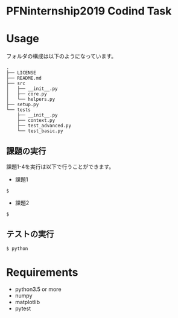 # PFNinternship2019 Codind Task

# Usage

フォルダの構成は以下のようになっています。

```
.
├── LICENSE
├── README.md
├── src
│   ├── __init__.py
│   ├── core.py
│   └── helpers.py
├── setup.py
└── tests
    ├── __init__.py
    ├── context.py
    ├── test_advanced.py
    └── test_basic.py
```

## 課題の実行

課題1-4を実行は以下で行うことができます。

- 課題1

```
$ 
```

- 課題2

```
$ 
```

## テストの実行

```
$ python 
```

# Requirements

- python3.5 or more
- numpy
- matplotlib
- pytest